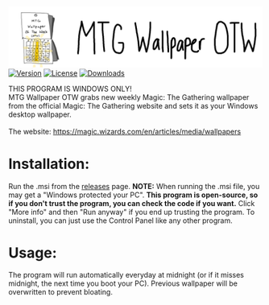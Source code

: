 ![Logo](https://raw.githubusercontent.com/goodtrailer/MTG-Wallpaper-OTW/master/Logo.jpg)
[![Version](https://img.shields.io/github/v/release/goodtrailer/MTG-Wallpaper-OTW.svg?color=green&style=flat-square)](https://github.com/goodtrailer/MTG-Wallpaper-OTW/releases/latest)
[![License](https://img.shields.io/github/license/goodtrailer/MTG-Wallpaper-OTW.svg?color=blue&style=flat-square)](https://github.com/goodtrailer/MTG-Wallpaper-OTW/blob/master/LICENSE)
[![Downloads](https://img.shields.io/github/downloads/goodtrailer/MTG-Wallpaper-OTW/total.svg?color=orange&style=flat-square)](https://tooomm.github.io/github-release-stats/?username=goodtrailer&repository=MTG-Wallpaper-OTW)

THIS PROGRAM IS WINDOWS ONLY! <br />
MTG Wallpaper OTW grabs new weekly Magic: The Gathering wallpaper from the official Magic: The Gathering website and sets it as your Windows desktop wallpaper.<br />
<br/>
The website: https://magic.wizards.com/en/articles/media/wallpapers

# Installation:
Run the .msi from the <a href="https://github.com/goodtrailer/MTG-Wallpaper-OTW/releases">releases</a> page. <b>NOTE:</b> When running the .msi file, you may get a "Windows protected your PC". <b>This program is open-source, so if you don't trust the program, you can check the code if you want.</b> Click "More info" and then "Run anyway" if you end up trusting the program. To uninstall, you can just use the Control Panel like any other program.

# Usage:
The program will run automatically everyday at midnight (or if it misses midnight, the next time you boot your PC). Previous wallpaper will be overwritten to prevent bloating.

